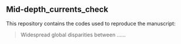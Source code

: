 Mid-depth_currents_check
---

This repository contains the codes used to reproduce the manuscript:

>   Widespread global disparities between ......